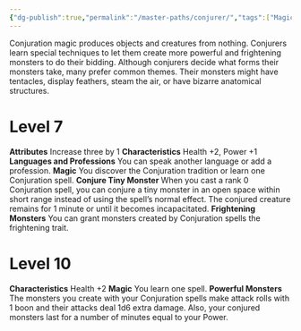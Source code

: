 ```yaml
---
{"dg-publish":true,"permalink":"/master-paths/conjurer/","tags":["Magic"]}
---
```


Conjuration magic produces objects and creatures from nothing. Conjurers learn special techniques to let them create more powerful and frightening monsters to do their bidding. Although conjurers decide what forms their monsters take, many prefer common themes. Their monsters might have tentacles, display feathers, steam the air, or have bizarre anatomical structures.
# Level 7
**Attributes** Increase three by 1
**Characteristics** Health +2, Power +1
**Languages and Professions** You can speak another language or add a profession.
**Magic** You discover the Conjuration tradition or learn one Conjuration spell.
**Conjure Tiny Monster** When you cast a rank 0 Conjuration spell, you can conjure a tiny monster in an open space within short range instead of using the spell’s normal effect. The conjured creature remains for 1 minute or until it becomes incapacitated.
**Frightening Monsters** You can grant monsters created by Conjuration spells the frightening trait.
# Level 10
**Characteristics** Health +2
**Magic** You learn one spell.
**Powerful Monsters** The monsters you create with your Conjuration spells make attack rolls with 1 boon and their attacks deal 1d6 extra damage. Also, your conjured monsters last for a number of minutes equal to your Power.